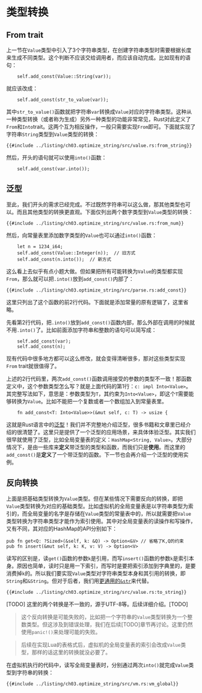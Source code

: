 # 类型转换

## From trait

上一节在`Value`类型中引入了3个字符串类型，在创建字符串类型时需要根据长度来生成不同类型。这个判断不应该交给调用者，而应该自动完成。比如现有的语句：

```rust,ignore
    self.add_const(Value::String(var));
```

就应该改成：

```rust,ignore
    self.add_const(str_to_value(var));
```

其中`str_to_value()`函数就把字符串`var`转换成`Value`对应的字符串类型。这种从一种类型转换（或者称为生成）另外一种类型的功能非常常见，Rust对此定义了`From`和`Into`trait。这两个互为相反操作，一般只需要实现`From`即可。下面就实现了字符串`String`类型到`Value`类型的转换：

```rust,ignore
{{#include ../listing/ch03.optimize_string/src/value.rs:from_string}}
```

然后，开头的语句就可以使用`into()`函数：

```rust,ignore
    self.add_const(var.into());
```

## 泛型

至此，我们开头的需求已经完成。不过既然字符串可以这么做，那其他类型也可以。而且其他类型的转换更直观。下面仅列出两个数字类型到`Value`类型的转换：

```rust,ignore
{{#include ../listing/ch03.optimize_string/src/value.rs:from_num}}
```

然后，向常量表里添加数字类型的`Value`也可以通过`into()`函数：

```rust,ignore
    let n = 1234_i64;
    self.add_const(Value::Integer(n));  // 旧方式
    self.add_const(n.into());  // 新方式
```

这么看上去似乎有点小题大做。但如果把所有可能转换为`Value`的类型都实现`From`，那么就可以把`.into()`放到`add_const()`内部了：

```rust,ignore
{{#include ../listing/ch03.optimize_string/src/parse.rs:add_const}}
```

这里只列出了这个函数的前2行代码。下面就是添加常量的原有逻辑了，这里省略。

先看第2行代码，把`.into()`放到`add_const()`函数内部，那么外部在调用的时候就不用`.into()`了。比如前面添加字符串和整数的语句可以简写成：

```rust,ignore
    self.add_const(var);
    self.add_const(n);
```

现有代码中很多地方都可以这么修改，就会变得清晰很多，那对这些类型实现`From` trait就很值得了。

上述的2行代码里，两次`add_const()`函数调用接受的参数的类型不一致！那函数定义中，这个参数类型怎么写？就是上面代码的第1行：`c: impl Into<Value>`。其完整写法如下，意思是：参数类型为`T`，其约束为`Into<Value>`，即这个`T`需要能够转换为`Value`。比如不能把一个复数或者一个数组加入到常量表里。

```rust,ignore
    fn add_const<T: Into<Value>>(&mut self, c: T) -> usize {
```

这就是Rust语言中的[泛型](https://kaisery.github.io/trpl-zh-cn/ch10-01-syntax.html)！我们并不完整地介绍泛型，很多书籍和文章里已经介绍的很清楚了。这里只是提供了一个泛型的应用场景，来具体体验泛型。其实我们很早就使用了泛型，比如全局变量表的定义：`HashMap<String, Value>`。大部分情况下，是由一些库来**定义**带泛型的类型和函数，而我们只是**使用**。而这里的`add_const()`是**定义**了一个带泛型的函数。下一节也会再介绍一个泛型的使用实例。

## 反向转换

上面是把基础类型转换为`Value`类型。但在某些情况下需要反向的转换，即把`Value`类型转换为对应的基础类型。比如虚拟机的全局变量表是以字符串类型为索引的，而全局变量的名字是存储在`Value`类型的常量表中的，所以就需要把`Value`类型转换为字符串类型才能作为索引使用。其中对全局变量表的读操作和写操作，又有不同，其对应的HashMap的API分别如下：

```rust,ignore
pub fn get<Q: ?Sized>(&self, k: &Q) -> Option<&V> // 省略了K,Q的约束
pub fn insert(&mut self, k: K, v: V) -> Option<V>
```

读写的区别是，读`get()`函数的参数`k`是引用，而写`insert()`函数的参数`k`是索引本身。原因也简单，读时只是用一下索引，而写时是要把索引添加到字典里的，是要消费掉`k`的。所以我们要实现`Value`类型对字符串类型本身和其引用的转换，即`String`和`&String`。但对于后者，我们用[更通用的`&str`](https://kaisery.github.io/trpl-zh-cn/ch04-03-slices.html#%E5%AD%97%E7%AC%A6%E4%B8%B2-slice-%E4%BD%9C%E4%B8%BA%E5%8F%82%E6%95%B0)来代替。

```rust,ignore
{{#include ../listing/ch03.optimize_string/src/value.rs:to_string}}
```

[TODO] 这里的两个转换是不一致的，源于UTF-8等。后续详细介绍。[TODO]

> 这个反向转换是可能失败的，比如把一个字符串的`Value`类型转换为一个整数类型。但这涉及到错误处理，我们在后续[TODO]章节再讨论。这里仍然使用`panic!()`来处理可能的失败。

> 后续在实现Lua的表格式后，虚拟机的全局变量表的索引会改成`Value`类型，那样的话这里的转换就没必要了。

在虚拟机执行的代码中，读写全局变量表时，分别通过两次`into()`就完成`Value`类型到字符串的转换：

```rust,ignore
{{#include ../listing/ch03.optimize_string/src/vm.rs:vm_global}}
```